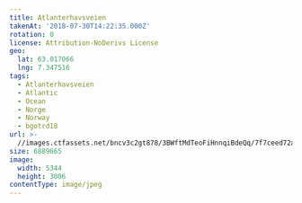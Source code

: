 ```yaml
---
title: Atlanterhavsveien
takenAt: '2018-07-30T14:22:35.000Z'
rotation: 0
license: Attribution-NoDerivs License
geo:
  lat: 63.017066
  lng: 7.347516
tags:
  - Atlanterhavsveien
  - Atlantic
  - Ocean
  - Norge
  - Norway
  - bgotrd18
url: >-
  //images.ctfassets.net/bncv3c2gt878/3BWftMdTeoFiHnnqiBdeQq/7f7ceed72acca0dc3f7465f48cf83d2f/atlanterhavsveien_42955684985_o
size: 6889665
image:
  width: 5344
  height: 3006
contentType: image/jpeg
---
```



